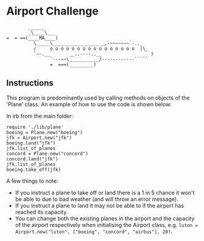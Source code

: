 Airport Challenge
=================

```
        ______
        _\____\___
=  = ==(____MA____)
          \_____\___________________,-~~~~~~~`-.._
          /     o o o o o o o o o o o o o o o o  |\_
          `~-.__       __..----..__                  )
                `---~~\___________/------------`````
                =  ===(_________)

```

Instructions
---------

This program is predominantly used by calling methods on objects of the 'Plane' class. An example of how to use the code is shown below:

In irb from the main folder:

```
require './lib/plane'
boeing = Plane.new("boeing")
jfk = Airport.new("jfk")
boeing.land("jfk")
jfk.list_of_planes
concord = Plane.new("concord")
concord.land("jfk")
jfk.list_of_planes
boeing.take_off(jfk)

```

A few things to note:
* If you instruct a plane to take off or land there is a 1 in 5 chance it won't be able to due to bad weather (and will throw an error message).
* If you instruct a plane to land it may not be able to if the airport has reached its capacity.
* You can change both the existing planes in the airport and the capacity of the airport respectively when initialising the Airport class, e.g. `luton = Airport.new("luton", ["boeing", "concord", "airbus"], 20)`.
